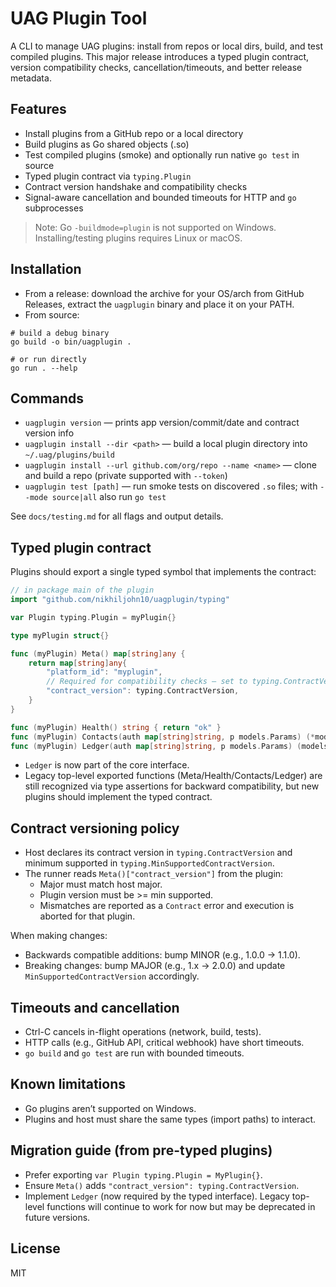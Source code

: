 # UAG Plugin Tool

A CLI to manage UAG plugins: install from repos or local dirs, build, and test compiled plugins. This major release introduces a typed plugin contract, version compatibility checks, cancellation/timeouts, and better release metadata.

## Features

- Install plugins from a GitHub repo or a local directory
- Build plugins as Go shared objects (.so)
- Test compiled plugins (smoke) and optionally run native `go test` in source
- Typed plugin contract via `typing.Plugin`
- Contract version handshake and compatibility checks
- Signal-aware cancellation and bounded timeouts for HTTP and `go` subprocesses

> Note: Go `-buildmode=plugin` is not supported on Windows. Installing/testing plugins requires Linux or macOS.

## Installation

- From a release: download the archive for your OS/arch from GitHub Releases, extract the `uagplugin` binary and place it on your PATH.
- From source:

```
# build a debug binary
go build -o bin/uagplugin .

# or run directly
go run . --help
```

## Commands

- `uagplugin version` — prints app version/commit/date and contract version info
- `uagplugin install --dir <path>` — build a local plugin directory into `~/.uag/plugins/build`
- `uagplugin install --url github.com/org/repo --name <name>` — clone and build a repo (private supported with `--token`)
- `uagplugin test [path]` — run smoke tests on discovered `.so` files; with `--mode source|all` also run `go test`

See `docs/testing.md` for all flags and output details.

## Typed plugin contract

Plugins should export a single typed symbol that implements the contract:

```go
// in package main of the plugin
import "github.com/nikhiljohn10/uagplugin/typing"

var Plugin typing.Plugin = myPlugin{}

type myPlugin struct{}

func (myPlugin) Meta() map[string]any {
    return map[string]any{
        "platform_id": "myplugin",
        // Required for compatibility checks — set to typing.ContractVersion
        "contract_version": typing.ContractVersion,
    }
}

func (myPlugin) Health() string { return "ok" }
func (myPlugin) Contacts(auth map[string]string, p models.Params) (*models.Contacts, error) { /* ... */ }
func (myPlugin) Ledger(auth map[string]string, p models.Params) (models.Ledger, error) { /* ... */ }
```

- `Ledger` is now part of the core interface.
- Legacy top-level exported functions (Meta/Health/Contacts/Ledger) are still recognized via type assertions for backward compatibility, but new plugins should implement the typed contract.

## Contract versioning policy

- Host declares its contract version in `typing.ContractVersion` and minimum supported in `typing.MinSupportedContractVersion`.
- The runner reads `Meta()["contract_version"]` from the plugin:
  - Major must match host major.
  - Plugin version must be >= min supported.
  - Mismatches are reported as a `Contract` error and execution is aborted for that plugin.

When making changes:

- Backwards compatible additions: bump MINOR (e.g., 1.0.0 -> 1.1.0).
- Breaking changes: bump MAJOR (e.g., 1.x -> 2.0.0) and update `MinSupportedContractVersion` accordingly.

## Timeouts and cancellation

- Ctrl-C cancels in-flight operations (network, build, tests).
- HTTP calls (e.g., GitHub API, critical webhook) have short timeouts.
- `go build` and `go test` are run with bounded timeouts.

## Known limitations

- Go plugins aren’t supported on Windows.
- Plugins and host must share the same types (import paths) to interact.

## Migration guide (from pre-typed plugins)

- Prefer exporting `var Plugin typing.Plugin = MyPlugin{}`.
- Ensure `Meta()` adds `"contract_version": typing.ContractVersion`.
- Implement `Ledger` (now required by the typed interface). Legacy top-level functions will continue to work for now but may be deprecated in future versions.

## License

MIT
